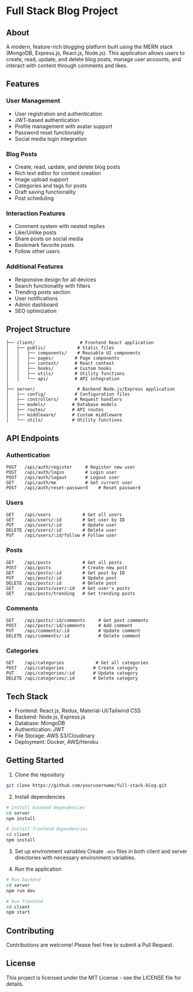 # Full Stack Blog Project

## About

A modern, feature-rich blogging platform built using the MERN stack (MongoDB, Express.js, React.js, Node.js). This application allows users to create, read, update, and delete blog posts, manage user accounts, and interact with content through comments and likes.

## Features

### User Management

- User registration and authentication
- JWT-based authentication
- Profile management with avatar support
- Password reset functionality
- Social media login integration

### Blog Posts

- Create, read, update, and delete blog posts
- Rich text editor for content creation
- Image upload support
- Categories and tags for posts
- Draft saving functionality
- Post scheduling

### Interaction Features

- Comment system with nested replies
- Like/Unlike posts
- Share posts on social media
- Bookmark favorite posts
- Follow other users

### Additional Features

- Responsive design for all devices
- Search functionality with filters
- Trending posts section
- User notifications
- Admin dashboard
- SEO optimization

## Project Structure

```
├── client/                 # Frontend React application
│   ├── public/            # Static files
│   │   ├── components/    # Reusable UI components
│   │   ├── pages/        # Page components
│   │   ├── context/      # React context
│   │   ├── hooks/        # Custom hooks
│   │   ├── utils/        # Utility functions
│   │   └── api/          # API integration
│
├── server/                # Backend Node.js/Express application
│   ├── config/           # Configuration files
│   ├── controllers/      # Request handlers
│   ├── models/          # Database models
│   ├── routes/          # API routes
│   ├── middleware/      # Custom middleware
│   └── utils/           # Utility functions
```

## API Endpoints

### Authentication

```
POST   /api/auth/register     # Register new user
POST   /api/auth/login        # Login user
POST   /api/auth/logout       # Logout user
GET    /api/auth/me           # Get current user
POST   /api/auth/reset-password    # Reset password
```

### Users

```
GET    /api/users            # Get all users
GET    /api/users/:id        # Get user by ID
PUT    /api/users/:id        # Update user
DELETE /api/users/:id        # Delete user
PUT    /api/users/:id/follow # Follow user
```

### Posts

```
GET    /api/posts            # Get all posts
POST   /api/posts            # Create new post
GET    /api/posts/:id        # Get post by ID
PUT    /api/posts/:id        # Update post
DELETE /api/posts/:id        # Delete post
GET    /api/posts/user/:id   # Get user's posts
GET    /api/posts/trending   # Get trending posts
```

### Comments

```
GET    /api/posts/:id/comments     # Get post comments
POST   /api/posts/:id/comments     # Add comment
PUT    /api/comments/:id           # Update comment
DELETE /api/comments/:id           # Delete comment
```

### Categories

```
GET    /api/categories            # Get all categories
POST   /api/categories           # Create category
PUT    /api/categories/:id       # Update category
DELETE /api/categories/:id       # Delete category
```

## Tech Stack

- Frontend: React.js, Redux, Material-UI/Tailwind CSS
- Backend: Node.js, Express.js
- Database: MongoDB
- Authentication: JWT
- File Storage: AWS S3/Cloudinary
- Deployment: Docker, AWS/Heroku

## Getting Started

1. Clone the repository

```bash
git clone https://github.com/yourusername/full-stack-blog.git
```

2. Install dependencies

```bash
# Install backend dependencies
cd server
npm install

# Install frontend dependencies
cd client
npm install
```

3. Set up environment variables
   Create `.env` files in both client and server directories with necessary environment variables.

4. Run the application

```bash
# Run backend
cd server
npm run dev

# Run frontend
cd client
npm start
```

## Contributing

Contributions are welcome! Please feel free to submit a Pull Request.

## License

This project is licensed under the MIT License - see the LICENSE file for details.
